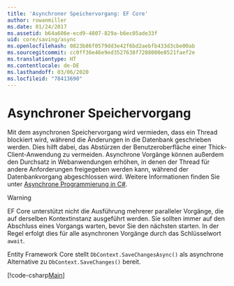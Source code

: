 ```yaml
---
title: 'Asynchroner Speichervorgang: EF Core'
author: rowanmiller
ms.date: 01/24/2017
ms.assetid: b64a606e-ecd9-4807-829a-b6ec05ade33f
uid: core/saving/async
ms.openlocfilehash: 0823b86f0579dd3e42f6bd2aebfb433d3cbe00ab
ms.sourcegitcommit: cc0ff36e46e9ed3527638f7208000e8521faef2e
ms.translationtype: HT
ms.contentlocale: de-DE
ms.lasthandoff: 03/06/2020
ms.locfileid: "78413690"
---
```

# <a name="asynchronous-saving"></a>Asynchroner Speichervorgang

Mit dem asynchronen Speichervorgang wird vermieden, dass ein Thread blockiert wird, während die Änderungen in die Datenbank geschrieben werden. Dies hilft dabei, das Abstürzen der Benutzeroberfläche einer Thick-Client-Anwendung zu vermeiden. Asynchrone Vorgänge können außerdem den Durchsatz in Webanwendungen erhöhen, in denen der Thread für andere Anforderungen freigegeben werden kann, während der Datenbankvorgang abgeschlossen wird. Weitere Informationen finden Sie unter [Asynchrone Programmierung in C#](https://docs.microsoft.com/dotnet/csharp/async).

> [!WARNING]  
> EF Core unterstützt nicht die Ausführung mehrerer paralleler Vorgänge, die auf derselben Kontextinstanz ausgeführt werden. Sie sollten immer auf den Abschluss eines Vorgangs warten, bevor Sie den nächsten starten. In der Regel erfolgt dies für alle asynchronen Vorgänge durch das Schlüsselwort `await`.

Entity Framework Core stellt `DbContext.SaveChangesAsync()` als asynchrone Alternative zu `DbContext.SaveChanges()` bereit.

[!code-csharp[Main](../../../samples/core/Saving/Async/Sample.cs#Sample)]
